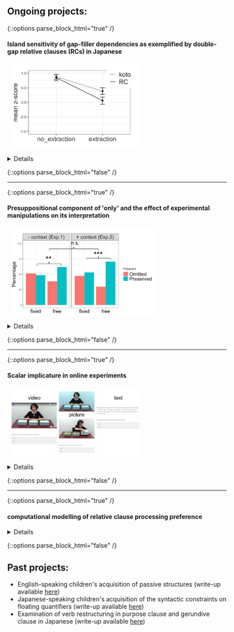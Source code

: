 ## Ongoing projects:

{::options parse_block_html="true" /}

#### Island sensitivity of gap-filler dependencies as exemplified by double-gap relative clauses (RCs) in Japanese
<!---<span style="color:blue">*\#experimental syntax*</span>&nbsp;<span style="color:green">*\#Japanese*</span> \--->
&nbsp;&nbsp;<img src="double_gap_exp1.png" alt="double_gap_exp1" width="300"/>
<details>
  
  * I ran a couple of factorial-design acceptability experiments in order to examine whether the dependency where a gap precedes its filler would exhibit the same degree of island effects as filler-gap dependencies, focusing on the case in Japanese where relativization seems to have taken place out of another RC.
  * Presentation slides for a talk on this project can be accessed [here](CAMP_Takahashi.pdf)
</details>

{::options parse_block_html="false" /}

---

{::options parse_block_html="true" /}

#### Presuppositional component of 'only' and the effect of experimental manipulations on its interpretation
<!---<span style="color:purple">*\#semantics&pragmatics*</span>&nbsp;<span style="color:navy">*\#English*</span> \--->
&nbsp;&nbsp;<img src="only_presupposition.png" alt="only_presupposition" width="330"/>
<details>
  
  * I conducted a series of experiments to find out what is presupposed by the focus marker 'only'; is it the prejacent of the sentence (e.g., "John ate only bananas" presupposes that "John ate (at least) bananas"), or something else? My focus is on whether a certain experimental paradigm, namely the one that proffers alternative propositions in the form of response options, can change the presuppositional component of 'only'.
  * Presentation slides for a talk on this project can be accessed [here](AMLaP_Takahashi.pdf)
</details>

{::options parse_block_html="false" /}

---

{::options parse_block_html="true" /}
#### Scalar implicature in online experiments
<!---<span style="color:purple">*\#semantics&pragmatics*</span>&nbsp;<span style="color:navy">*\#English*</span>--->
&nbsp;&nbsp;<img src="online_implicature.png" alt="online_implicature" width="300"/>
<details>
  
  * I am examining the effect of presentation modality (video/picture/text), as well as the presence of an in-person experimenter, on the way participants engage in pragmatic reasoning, with a focus on the well-known "some-but-not-all" implicature.
</details>

{::options parse_block_html="false" /}

---

{::options parse_block_html="true" /}
#### computational modelling of relative clause processing preference
<details>
  
  * I am examining the effect of presentation modality (video/picture/text), as well as the presence of an in-person experimenter, on the way participants engage in pragmatic reasoning, with a focus on the well-known "some-but-not-all" implicature.
</details>

{::options parse_block_html="false" /}
<br />
## Past projects:
*	English-speaking children's acquisition of passive structures (write-up available [here](http://www.lingref.com/bucld/42/BUCLD42-16.pdf))
*	Japanese-speaking children's acquisition of the syntactic constraints on floating quantifiers (write-up available [here](https://scholarspace.manoa.hawaii.edu/bitstream/10125/58832/RN55-LLL2017.pdf))
*	Examination of verb restructuring in purpose clause and gerundive clause in Japanese (write-up available [here](http://www.waseda.jp/assoc-JATLaC/Journals/Resources/01.Takahashi.pdf))
